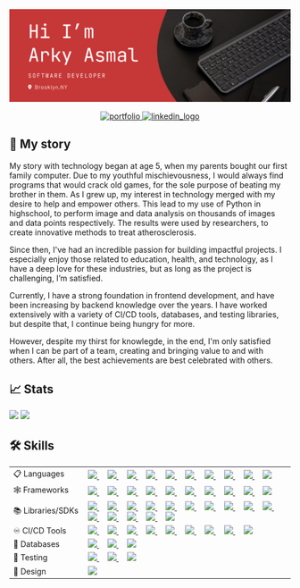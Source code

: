 <img src="./Intro Banner.png"/>
<br>
<p align="center">
  <a href="https://arkyasmal.com/" target="_blank">
    <img alt="portfolio" src="https://custom-icon-badges.demolab.com/badge/-Portfolio-white?style=for-the-badge&logoColor=black"/>
  </a>
  <a href="www.linkedin.com/in/arky-asmal" target="_blank">
    <img alt="linkedin_logo" src="https://img.shields.io/badge/-LinkedIn-3178C6?style=for-the-badge&logo=linkedIn&logoColor=white" />
  </a>
</p>

## 📖 My story 
My story with technology began at age 5, when my parents bought our first family computer. Due to my youthful mischievousness, I would always find programs that would crack old games, for the sole purpose of beating my brother in them. As I grew up, my interest in technology merged with my desire to help and empower others. This lead to my use of Python in highschool, to perform image and data analysis on thousands of images and data points respectively. The results were used by researchers, to create innovative methods to treat atherosclerosis. 

Since then, I've had an incredible passion for building impactful projects. I especially enjoy those related to education, health, and technology, as I have a deep love for these industries, but as long as the project is challenging, I’m satisfied.

Currently, I have a strong foundation in frontend development, and have been increasing by backend knowledge over the years. I have worked extensively with a variety of CI/CD tools, databases, and testing libraries, but despite that, I continue being hungry for more. 

However, despite my thirst for knowlegde, in the end, I'm only satisfied when I can be part of a team, creating and bringing value to and with others. After all, the best achievements are best celebrated with others.

## 📈 Stats
<div width="100%">
    <img height="185px" src="https://github-readme-stats.vercel.app/api?username=aasmal97&amp;bg_color=00000000&amp;text_color=DCDCDC&amp;border_color=00000000&amp;title_color=FFC83A&amp;show_icons=true&amp;icon_color=D26464" />
    <img height="185px" src="https://github-readme-stats.vercel.app/api/top-langs/?username=aasmal97&amp;layout=compact&amp;bg_color=00000000&amp;text_color=DCDCDC&amp;title_color=FFC83A&amp;border_color=00000000" /> 
<div>

<h2>🛠️ Skills</h2>
<table width="100%">
    <tr>
        <td width=120px>📋 Languages</td>
        <td>
            <a href="https://www.typescriptlang.org/">
                <img src="https://skillicons.dev/icons?i=ts&perline=1" />
            </a>
            <!--spacing -->
            &nbsp; &nbsp;
            <a href="https://developer.mozilla.org/en-US/docs/Web/JavaScript">
                <img src="https://skillicons.dev/icons?i=js&perline=1" />
            </a>
            <!--spacing -->
            &nbsp; &nbsp;
            <a href="https://www.python.org/">
                <img src="https://skillicons.dev/icons?i=py&perline=1" />
            </a>
            <!--spacing -->
            &nbsp; &nbsp;
            <a href="https://developer.mozilla.org/en-US/docs/Web/CSS">
                <img src="https://skillicons.dev/icons?i=css&perline=1" />
            </a>
            &nbsp; &nbsp;
            <a href="https://sass-lang.com/">
                <img src="https://skillicons.dev/icons?i=scss&perline=1" />
            </a>
            <!--spacing -->
            &nbsp; &nbsp;
            <a href="https://developer.mozilla.org/en-US/docs/Web/HTML">
                <img src="https://skillicons.dev/icons?i=html&perline=1" />
            </a>
            <!--spacing -->
            &nbsp; &nbsp;
            <a href="https://www.markdownguide.org/">
                <img src="https://skillicons.dev/icons?i=md&perline=1" />
            </a>
            <!--spacing -->
            &nbsp; &nbsp;
            <a href="https://yaml.org/">
                <img src="https://simpleskill.icons.workers.dev/svg?i=yaml" />
            </a>
            <!--spacing -->
            &nbsp; &nbsp;
            <a href="https://www.json.org/json-en.html">
                <img src="https://simpleskill.icons.workers.dev/svg?i=json&theme=dark" />
            </a>
            <!--spacing -->
            &nbsp; &nbsp;
            <a href="https://graphql.org/">
                <img src="https://skillicons.dev/icons?i=gql&perline=1" />
            </a>
        </td>
    </tr>
    <tr>
        <td width=120px>🕸️ Frameworks</td>
        <td>
            <a href="https://nodejs.org/en">
                <img src="https://skillicons.dev/icons?i=nodejs&perline=1" />
            </a>
            <!--spacing -->
            &nbsp; &nbsp;
            <a href="https://www.electronjs.org/">
                <img src="https://skillicons.dev/icons?i=electron&perline=1" />
            </a>
            <!--spacing -->
            &nbsp; &nbsp;
            <a href="https://nextjs.org/">
                <img src="https://skillicons.dev/icons?i=nextjs&perline=1" />
            </a>
            <!--spacing -->
            &nbsp; &nbsp;
            <a href="https://react.dev/">
                <img src="https://skillicons.dev/icons?i=react&perline=1" />
            </a>
            &nbsp; &nbsp;
            <a href="https://expressjs.com/">
                <img src="https://skillicons.dev/icons?i=express&perline=1" />
            </a>
            <!--spacing -->
            &nbsp; &nbsp;
            <a href="https://www.djangoproject.com/">
                <img src="https://skillicons.dev/icons?i=django&perline=1" />
            </a>
            <!--spacing -->
            &nbsp; &nbsp;
            <a href="https://tailwindcss.com/">
                <img src="https://skillicons.dev/icons?i=tailwind&perline=1" />
            </a>
            <!--spacing -->
            &nbsp; &nbsp;
            <a href="https://getbootstrap.com/">
                <img src="https://skillicons.dev/icons?i=bootstrap&perline=1" />
            </a>
            <!--spacing -->
            &nbsp; &nbsp;
            <a href="https://mui.com/">
                <img src="https://skillicons.dev/icons?i=mui&perline=1" />
            </a>
            <!--spacing -->
            &nbsp; &nbsp;
            <a href="https://jquery.com/">
                <img src="https://skillicons.dev/icons?i=jquery&perline=1" />
            </a>
        </td>
    </tr>
    <tr>
        <td width=120px>📚 Libraries/SDKs</td>
        <td>
            <a href="https://clerk.com/">
                <img src="https://simpleskill.icons.workers.dev/svg?i=clerk" />
            </a>          
            <!--spacing -->
            &nbsp; &nbsp;
            <a href="https://www.passportjs.org/">
                <img src="https://simpleskill.icons.workers.dev/svg?i=passport" />
            </a>
            <!--spacing -->
            &nbsp; &nbsp;
            <a href="https://firebase.google.com/">
                <img src="https://skillicons.dev/icons?i=firebase&perline=1" />
            </a>
            <!--spacing -->
            &nbsp; &nbsp;
            <a href="https://aws.amazon.com/cognito/">
                <img src="https://simpleskill.icons.workers.dev/svg?i=amazoncognito" />
            </a>
            <!--spacing -->
            &nbsp; &nbsp;
            <a href="https://redux.js.org/">
                <img src="https://skillicons.dev/icons?i=redux&perline=1" />
            </a>  
            <!--spacing -->
            &nbsp; &nbsp;
            <a href="https://mongoosejs.com/">
                <img src="https://simpleskill.icons.workers.dev/svg?i=mongoose" />
            </a>
            <!--spacing -->
            &nbsp; &nbsp;
            <a href="https://cloudinary.com/">
                <img src="https://simpleskill.icons.workers.dev/svg?i=cloudinary" />
            </a>
            <!--spacing -->
            &nbsp; &nbsp;
            <a href="https://aws.amazon.com/s3/">
                <img src="https://simpleskill.icons.workers.dev/svg?i=amazons3" />
            </a>
            &nbsp; &nbsp;
            <a href="https://developers.google.com/maps">
                <img src="https://simpleskill.icons.workers.dev/svg?i=googlemaps" />
            </a>
            <!--spacing -->
            &nbsp; &nbsp;
            <a href="https://developers.google.com/drive">
                <img src="https://simpleskill.icons.workers.dev/svg?i=googledrive" />
            </a>
            <!--spacing -->
            &nbsp; &nbsp;
            <a href="https://aws.amazon.com/route53/">
                <img src="https://simpleskill.icons.workers.dev/svg?i=amazonroute53" />
            </a>
            <!--spacing -->
            &nbsp; &nbsp;
            <a href="https://reactrouter.com/en/main">
                <img src="https://simpleskill.icons.workers.dev/svg?i=reactrouter" />
            </a>
            <!--spacing -->
            &nbsp; &nbsp;
            <a href="https://pandas.pydata.org/">
                <img src="https://simpleskill.icons.workers.dev/svg?i=pandas&theme=dark" />
            </a>
            <!--spacing -->
            &nbsp; &nbsp;
            <a href="https://plotly.com/graphing-libraries/">
                <img src="https://simpleskill.icons.workers.dev/svg?i=plotly&theme=dark" />
            </a>
            <!--spacing -->
            &nbsp; &nbsp;
            <a href="https://socket.io/">
                <img src="https://simpleskill.icons.workers.dev/svg?i=socket.io&theme=dark" />
            </a>
        </td>
<tr>
        <td width=120px>♾️ CI/CD Tools</td>
        <td>
            <a href="https://git-scm.com/">
                <img src="https://skillicons.dev/icons?i=git&perline=1" />
            </a>
            <!--spacing -->
            &nbsp; &nbsp;
            <a href="https://github.com/features/actions">
                <img src="https://skillicons.dev/icons?i=githubactions&perline=1" />
            </a>
            <!--spacing -->
            &nbsp; &nbsp;
            <a href="https://developer.hashicorp.com/hcp/docs/vault-secrets">
                <img src="https://simpleskill.icons.workers.dev/svg?i=hashicorp&theme=dark" />
            </a>
            <!--spacing -->
            &nbsp; &nbsp;
            <a href="https://aws.amazon.com/secrets-manager/">
                <img src="https://simpleskill.icons.workers.dev/svg?i=awssecretsmanager" />
            </a>
            <!--spacing -->
            &nbsp; &nbsp;
            <a href="https://aws.amazon.com/secrets-manager/">
                <img src="https://simpleskill.icons.workers.dev/svg?i=amazonec2" />
            </a>
            <!--spacing -->
            &nbsp; &nbsp;
            <a href="https://aws.amazon.com/apigateway/">
                <img src="https://simpleskill.icons.workers.dev/svg?i=amazonapigateway" />
            </a>
            <!--spacing -->
            &nbsp; &nbsp;
            <a href="https://aws.amazon.com/lambda/">
                <img src="https://simpleskill.icons.workers.dev/svg?i=awslambda" />
            </a>
            <!--spacing -->
            &nbsp; &nbsp;
            <a href="https://vercel.com/">
                <img src="https://skillicons.dev/icons?i=vercel&perline=1" />
            </a>
            <!--spacing -->
            &nbsp; &nbsp;
            <a href="https://www.heroku.com/">
                <img src="https://skillicons.dev/icons?i=heroku&perline=1" />
            </a>
        </td>
    </tr>
    </tr>
        <tr>
        <td width=120px>💽 Databases</td>
        <td>
            <a href="https://www.mongodb.com/">
                <img src="https://skillicons.dev/icons?i=mongodb&perline=1" />
            </a>          
            <!--spacing -->
            &nbsp; &nbsp;
            <a href="https://www.prisma.io/">
                <img src="https://skillicons.dev/icons?i=prisma&perline=1" />
            </a>
            <!--spacing -->
            &nbsp; &nbsp;
            <a href="https://aws.amazon.com/dynamodb/">
                <img src="https://simpleskill.icons.workers.dev/svg?i=amazondynamodb" />
            </a>
        </td>
    </tr>
    <tr>
        <td width=120px>🧪 Testing</td>
        <td>
            <a href="https://jestjs.io/">
                <img src="https://skillicons.dev/icons?i=jest&perline=5" />
            </a>
            <!--spacing -->
            &nbsp; &nbsp;
            <a href="https://www.selenium.dev/">
                <img src="https://skillicons.dev/icons?i=selenium&perline=5" />
            </a>
            &nbsp; &nbsp;
            <a href="https://www.postman.com/">
                <img src="https://skillicons.dev/icons?i=postman&perline=5" />
            </a>
        </td>
    </tr>
    <tr>
        <td width=120px>🎨 Design</td>
        <td>
            <a href="https://www.figma.com/file/vGzD4jpTEGU5UXk3fJRB2J/Untitled?type=design&mode=design&t=kZ3IHjUtUOrY08w0-0">
                <img src="https://skillicons.dev/icons?i=figma&perline=5" />
            </a>
        </td>
    </tr>
</table>
<!--
- 🔭 I’m currently working on ...
- 🌱 I’m currently learning ...
- 👯 I’m looking to collaborate on ...
- 🤔 I’m looking for help with ...
- 💬 Ask me about ...
- 📫 How to reach me: ...
- 😄 Pronouns: ...
- ⚡ Fun fact: ...
-->